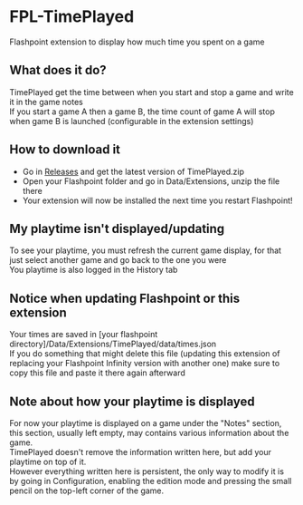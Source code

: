 # FPL-TimePlayed
Flashpoint extension to display how much time you spent on a game

## What does it do?
TimePlayed get the time between when you start and stop a game and write it in the game notes\
If you start a game A then a game B, the time count of game A will stop when game B is launched (configurable in the extension settings)

## How to download it
 - Go in [Releases](https://github.com/Xwilarg/FPL-TimePlayed/releases) and get the latest version of TimePlayed.zip
 - Open your Flashpoint folder and go in Data/Extensions, unzip the file there
 - Your extension will now be installed the next time you restart Flashpoint!

## My playtime isn't displayed/updating
To see your playtime, you must refresh the current game display, for that just select another game and go back to the one you were\
You playtime is also logged in the History tab

## Notice when updating Flashpoint or this extension
Your times are saved in \[your flashpoint directory\]/Data/Extensions/TimePlayed/data/times.json\
If you do something that might delete this file (updating this extension of replacing your Flashpoint Infinity version with another one) make sure to copy this file and paste it there again afterward

## Note about how your playtime is displayed
For now your playtime is displayed on a game under the "Notes" section, this section, usually left empty, may contains various information about the game.\
TimePlayed doesn't remove the information written here, but add your playtime on top of it.\
However everything written here is persistent, the only way to modify it is by going in Configuration, enabling the edition mode and pressing the small pencil on the top-left corner of the game.
